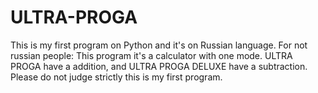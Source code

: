 # ULTRA-PROGA
This is my first program on Python and it's on Russian language. For not russian people: This program it's a calculator with one mode. ULTRA PROGA have a addition, and ULTRA PROGA DELUXE have a subtraction. Please do not judge strictly this is my first program.
